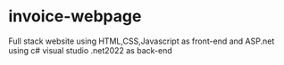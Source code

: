 # invoice-webpage
Full stack website using HTML,CSS,Javascript as front-end and ASP.net using c# visual studio .net2022 as back-end
